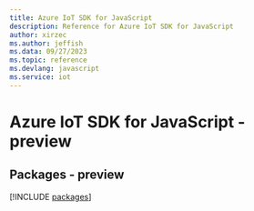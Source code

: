 ```yaml
---
title: Azure IoT SDK for JavaScript
description: Reference for Azure IoT SDK for JavaScript
author: xirzec
ms.author: jeffish
ms.data: 09/27/2023
ms.topic: reference
ms.devlang: javascript
ms.service: iot
---
```

# Azure IoT SDK for JavaScript - preview
## Packages - preview
[!INCLUDE [packages](iot-index.md)]